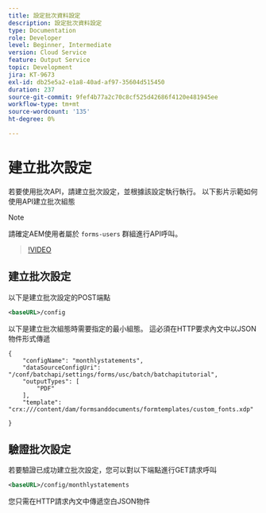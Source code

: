 ```yaml
---
title: 設定批次資料設定
description: 設定批次資料設定
type: Documentation
role: Developer
level: Beginner, Intermediate
version: Cloud Service
feature: Output Service
topic: Development
jira: KT-9673
exl-id: db25e5a2-e1a8-40ad-af97-35604d515450
duration: 237
source-git-commit: 9fef4b77a2c70c8cf525d42686f4120e481945ee
workflow-type: tm+mt
source-wordcount: '135'
ht-degree: 0%

---
```


# 建立批次設定

若要使用批次API，請建立批次設定，並根據該設定執行執行。 以下影片示範如何使用API建立批次組態

>[!NOTE]
>請確定AEM使用者屬於 ```forms-users``` 群組進行API呼叫。


>[!VIDEO](https://video.tv.adobe.com/v/340241?quality=12&learn=on)

## 建立批次設定

以下是建立批次設定的POST端點

```xml
<baseURL>/config
```

以下是建立批次組態時需要指定的最小組態。 這必須在HTTP要求內文中以JSON物件形式傳遞

```
{
	"configName": "monthlystatements",
	"dataSourceConfigUri": "/conf/batchapi/settings/forms/usc/batch/batchapitutorial",
	"outputTypes": [
		"PDF"
	],
	"template": "crx:///content/dam/formsanddocuments/formtemplates/custom_fonts.xdp"

}
```

## 驗證批次設定

若要驗證已成功建立批次設定，您可以對以下端點進行GET請求呼叫


```xml
<baseURL>/config/monthlystatements
```

您只需在HTTP請求內文中傳遞空白JSON物件
